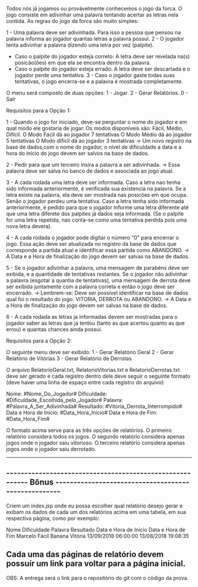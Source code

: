 Todos nós já jogamos ou provávelmente conhecemos o jogo da forca. O jogo consiste em adivinhar uma palavra tentando acertar as letras nela contida.
As regras do jogo da forca são muito simples:

1 - Uma palavra deve ser adivinhada. Para isso a pessoa que pensou na palavra informa ao jogador quantas letras a palavra possuí.
2 - O jogador tenta adivinhar a palavra dizendo uma letra por vez (palpite).
- Caso o palpite do jogador esteja correto: A letra deve ser revelada na(s) posicão(ões) em que ela se encontra dentro da palavra.
- Caso o palpite do jogador esteja errado: A letra deve ser descartada e o jogador perde uma tentativa.
3 - Caso o jogador gaste todas suas tentativas, o jogo encerra-se e a palavra é mostrada completamente. 

O menu será composto de duas opções:
1 - Jogar.
2 - Gerar Relatórios.
0 - Sair

Requisitos para a Opção 1:

1 - Quando o jogo for iniciado, deve-se perguntar o nome do jogador e em qual modo ele gostaria de jogar.
Os modos disponíveis são: Fácil, Médio, Difícil.
O Modo Fácil dá ao jogador 7 tentativas
O Modo Médio dá ao jogador 5 tentativas
O Modo difícil dá ao jogador 3 tentativas
-> Um novo registro na base de dados,com o nome do jogador, o nível de dificuldade a data e a hora do início do jogo devem ser salvos na base de dados.

2 - Pedir para que um terceiro insira a palavra a ser adivinhada.
-> Essa palavra deve ser salva no banco de dados e associada ao jogo atual.

3 - A cada rodada uma letra deve ser informada. Caso a letra nao tenha sido informada anteriormente, é verificada sua existencia na palavra.
Se a letra existe na palavra, ela deve ser mostrada nas posicões em que ocupa. Senão o jogador perdeu uma tentativa.
Caso a letra tenha sido informada anteriormente, é pedido para que o jogador informe uma letra diferente até que uma letra diferete dos palpites já dados seja informada.
(Se o palpite for uma letra repetida, nao conta-se como uma tentativa perdida pois uma nova letra devera).

4 - A cada rodada o jogador pode digitar o número "0" para encerrar o jogo. Essa ação deve ser atualizada no registro da base de dados que corresponde a partida atual e identificar essa partida como ABANDONO.
-> A Data e a Hora de finalização do jogo devem ser salvas na base de dados.

5 - Se o jogador adivinhar a palavra, uma mensagem de parabéns deve ser exibida, e a quantidade de tentativas restantes. 
Se o jogador não adivinhar a palavra (esgotar a quantia de tentativas), uma mensagem de derrota deve ser exibida juntamente com a palavra correta e então o jogo deve ser encerrado.
-> Lembrem-se: Deve ser possível identificar na base de dados qual foi o resultado do jogo: VITORIA, DERROTA ou ABANDONO.
-> A Data e a Hora de finalização do jogo devem ser salvas na base de dados.

6 - A cada rodada as letras ja informadas devem ser mostradas para o jogador saber as letras que ja tentou (tanto as que acertou quanto as que errou) e quantas chances ainda possui.

Requisitos para a Opção 2:

O seguinte menu deve ser exibido:
1 - Gerar Relatório Geral
2 - Gerar Relatório de Vitórias
3 - Gerar Relatório de Derrotas

O arquivo RelatorioGeral.txt, RelatorioVitorias.txt e RelatorioDerrotas.txt deve ser gerado e cada registro dentro dele deve seguir o seguinte formato (deve haver uma linha de espaço entre cada registro do arquivo):

Nome: #Nome_Do_Jogador#
Dificuldade: #Dificuldade_Escolhida_pelo_Jogador#
Palavra: #Palavra_A_Ser_Adivinhada#
Resultado: #Vitoria_Derrota_Interrompido#
Data e Hora de Início: #Data_Hora_Inicio#
Data e Hora de Fim: #Data_Hora_Fim#

O formato acima serve para as três opções de relatórios.
O primeiro relatório considera todos os jogos.
O segundo relatório considera apenas jogos onde o jogador saiu vitorioso.
O terceiro relatório considera apenas jogos onde o jogador saiu derrotado.

-------------------------------------------------------------------------------------------------------------------------
--------------------------------------------------------- Bônus ----------------------------------------------------
-------------------------------------------------------------------------------------------------------------------------
Criem um index.jsp onde eu possa escolher qual relatório desejo gerar e exibam os dados de cada um dos relatórios acima em uma tabela, em sua respectiva página, como por exemplo:

Nome Dificuldade Palavra Resultado Data e Hora de Início Data e Hora de Fim
Marcelo Fácil Banana Vitória 13/09/2018 06:00:00 13/08/2018 19:08:35

Cada uma das páginas de relatório devem possuír um link para voltar para a página inicial.
------------------------------------------------------------------------------------------------------------------------

OBS: A entrega será o link para o repositório do git com o código da prova.
